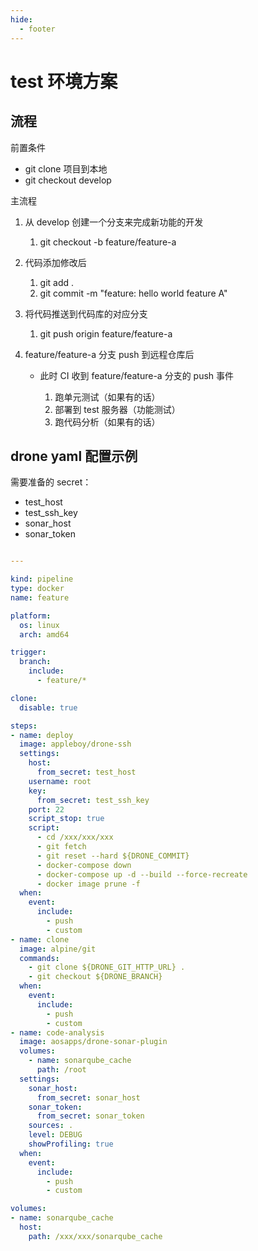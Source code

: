 ```yaml
---
hide:
  - footer
---
```


# test 环境方案

## 流程

前置条件

- git clone 项目到本地
- git checkout develop

主流程

1. 从 develop 创建一个分支来完成新功能的开发 
   
      1. git checkout -b feature/feature-a

2. 代码添加修改后
   
      1. git add . 
      2. git commit -m "feature: hello world feature A"
   
3. 将代码推送到代码库的对应分支

      1. git push origin feature/feature-a

4. feature/feature-a 分支 push 到远程仓库后

      - 此时 CI 收到 feature/feature-a 分支的 push 事件

          1. 跑单元测试（如果有的话）
          2. 部署到 test 服务器（功能测试）
          3. 跑代码分析（如果有的话）


## drone yaml 配置示例

需要准备的 secret：

- test_host
- test_ssh_key
- sonar_host
- sonar_token

```yaml

---

kind: pipeline
type: docker
name: feature

platform:
  os: linux
  arch: amd64

trigger:
  branch:
    include:
      - feature/*

clone:
  disable: true

steps:
- name: deploy
  image: appleboy/drone-ssh
  settings:
    host:
      from_secret: test_host
    username: root
    key:
      from_secret: test_ssh_key
    port: 22
    script_stop: true
    script:
      - cd /xxx/xxx/xxx
      - git fetch
      - git reset --hard ${DRONE_COMMIT}
      - docker-compose down
      - docker-compose up -d --build --force-recreate
      - docker image prune -f
  when:
    event:
      include:
        - push
        - custom
- name: clone
  image: alpine/git
  commands:
    - git clone ${DRONE_GIT_HTTP_URL} .
    - git checkout ${DRONE_BRANCH}
  when:
    event:
      include:
        - push
        - custom
- name: code-analysis
  image: aosapps/drone-sonar-plugin
  volumes:
    - name: sonarqube_cache
      path: /root
  settings:
    sonar_host:
      from_secret: sonar_host
    sonar_token:
      from_secret: sonar_token
    sources: .
    level: DEBUG
    showProfiling: true
  when:
    event:
      include:
        - push
        - custom

volumes:
- name: sonarqube_cache
  host:
    path: /xxx/xxx/sonarqube_cache
```